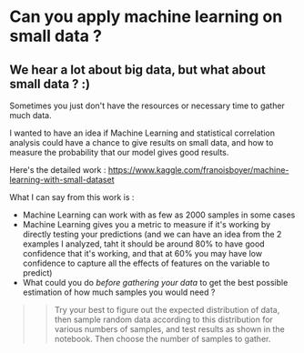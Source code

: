 # Can you apply machine learning on small data ?
## We hear a lot about big data, but what about small data ? :)
Sometimes you just don't have the resources or necessary time to gather much data.

I wanted to have an idea if Machine Learning and statistical correlation analysis could have a chance to give results on small data, and how to measure the probability that our model gives good results.

Here's the detailed work :
https://www.kaggle.com/franoisboyer/machine-learning-with-small-dataset

What I can say from this work is :
- Machine Learning can work with as few as 2000 samples in some cases
- Machine Learning gives you a metric to measure if it's working by directly testing your predictions (and we can have an idea from the 2 examples I analyzed, taht it should be around 80% to have good confidence that it's working, and that at 60% you may have low confidence to capture all the effects of features on the variable to predict)  
- What could you do *before gathering your data* to get the best possible estimation of how much samples you would need ?
>> Try your best to figure out the expected distribution of data, then sample random data according to this distribution for various numbers of samples, and test results as shown in the notebook. Then choose the number of samples to gather.





